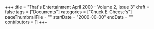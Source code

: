 +++
title = "That's Entertainment April 2000 - Volume 2, Issue 3"
draft = false
tags = ["Documents"]
categories = ["Chuck E. Cheese's"]
pageThumbnailFile = ""
startDate = "2000-00-00"
endDate = ""
contributors = []
+++
